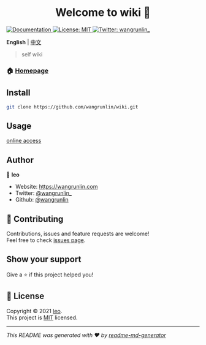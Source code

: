<h1 align="center">Welcome to wiki 👋</h1>
<p>
  <a href="https://wangrunlin.github.io/wiki" target="_blank">
    <img alt="Documentation" src="https://img.shields.io/badge/documentation-yes-brightgreen.svg" />
  </a>
  <a href="LICENSE" target="_blank">
    <img alt="License: MIT" src="https://img.shields.io/badge/License-MIT-yellow.svg" />
  </a>
  <a href="https://twitter.com/wangrunlin_" target="_blank">
    <img alt="Twitter: wangrunlin_" src="https://img.shields.io/twitter/follow/wangrunlin_.svg?style=social" />
  </a>
</p>

**English** | [中文](README_zh.md)

> self wiki

### 🏠 [Homepage](https://wangrunlin.github.io/wiki)

## Install

```sh
git clone https://github.com/wangrunlin/wiki.git
```

## Usage

[online access](https://wangrunlin.com/wiki)  

## Author

👤 **leo**

* Website: https://wangrunlin.com
* Twitter: [@wangrunlin_](https://twitter.com/wangrunlin_)
* Github: [@wangrunlin](https://github.com/wangrunlin)

## 🤝 Contributing

Contributions, issues and feature requests are welcome!<br />Feel free to check [issues page](https://github.com/wangrunlin/wiki/issues). 

## Show your support

Give a ⭐️ if this project helped you!

## 📝 License

Copyright © 2021 [leo](https://github.com/wangrunlin).<br />
This project is [MIT](LICENSE) licensed.

***
_This README was generated with ❤️ by [readme-md-generator](https://github.com/kefranabg/readme-md-generator)_
